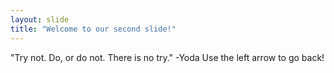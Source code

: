 ```yaml
---
layout: slide
title: "Welcome to our second slide!"
---
```

"Try not. Do, or do not. There is no try." -Yoda
Use the left arrow to go back!